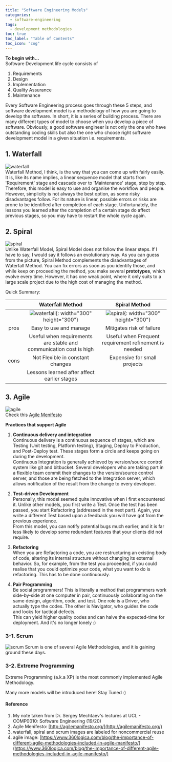 ```yaml
---
title: "Software Engineering Models"
categories:
  - software-engineering
tags:
  - development methodologies
toc: true
toc_label: "Table of Contents"
toc_icon: "cog"
---
```

**To begin with...**  
Software Development life cycle consists of
1. Requirements
2. Design
3. Implementation
4. Quality Assurance
5. Maintenance

Every Software Engineering process goes through these 5 steps, 
and software development model is a methodology of how you are going to develop the software. In short, it is a series of building process.
There are many different types of model to choose when you develop a piece of software.
Obviously, a good software engineer is not only the one who have outstanding coding skills 
but also the one who choose right software development model in a given situation i.e. requirements.


## 1. Waterfall
![waterfall](/images/sw_eng_models/waterfall.png)  
Waterfall Method, I think, is the way that you can come up with fairly easily. It is, like its name implies, a linear sequence model
that starts from 'Requirement' stage and cascade over to 'Maintenance' stage, step by step.
Therefore, this model is easy to use and organise the workflow and people.
However, simplicity is not always the best option, as some risky disadvantages follow.
For its nature is linear, possible errors or risks are prone to be identified after completion of each stage.
Unfortunately, the lessons you learned after the completion of a certain stage do affect previous stages, so you may have to restart the whole cycle again.

## 2. Spiral
![spiral](/images/sw_eng_models/spiral.png)  
Unlike Waterfall Model, Spiral Model does not follow the linear steps. If I have to say, I would say it follows an evolutionary way.
As you can guess from the picture, Spiral Method complements the disadvantages of Waterfall Method.
You can fix errors as soon as you identify those, and while keep on proceeding the method, you make several **prototypes**, which evolve every time.
However, it has one weak point, where it only suits to a large scale project due to the high cost of managing the method.  

Quick Summary:

|      |                          Waterfall Method                          |                     Spiral Method                     |
|:----:|:------------------------------------------------------------------:|:-----------------------------------------------------:|
|      | ![waterfall](/images/sw_eng_models/waterfall.png){: width="300" height="300"}   |   ![spiral](/images/sw_eng_models/spiral.png){: width="300" height="300"}  |
| pros |                       Easy to use and manage                       |                Mitigates risk of failure               |
|      | Useful when requirements are stable and communication cost is high | Useful when Frequent requirement refinement is needed |
| cons |                   Not Flexible in constant changes                 |              Expensive for small projects             |
|      |             Lessons learned after affect earlier stages            |                                                       |


## 3. Agile
![agile](/images/sw_eng_models/agile.jpg)  
Check this [Agile Menifesto](http://agilemanifesto.org/)  

**Practices that support Agile**  
1. **Continuous delivery and integration**   
Continuous delivery is a continuous sequence of stages, which are Testing (Unit testing, Platform testing), Staging, Deploy to Production, and Post-Deploy test.
These stages form a circle and keeps going on during the development.  
Continuous Integration is generally achieved by version/source control system like git and bitbucket.
Several developers who are taking part in a flexible team commit their changes to the version/source control server, 
and those are being fetched to the Integration server, which allows notification of the result from the change to every developer.

2. **Test-driven Development**  
Personally, this model seemed quite innovative when i first encountered it. Unlike other models, you first write a Test.
Once the test has been passed, you start Refactoring (addressed in the next part). 
Again, you write a different Test based upon a feedback you will have got from the previous experience.  
From this model, you can notify potential bugs much earlier, and it is far less likely to develop some redundant features that your clients did not require.

3. **Refactoring**  
When you are Refactoring a code, you are restructuring an existing body of code, altering its internal structure without changing its external behavior.
So, for example, from the test you proceeded, if you could realise that you could optimize your code, what you want to do is refactoring.
This has to be done continuously.

4. **Pair Programming**  
Be social programmers! This is literally a method that programmers work side-by-side at one computer in pair, continuously collaborating on the same design, algorithm, code, and test.
One role is a Driver, who actually type the codes. The other is Navigator, who guides the code and looks for tactical defects.  
This can yield higher quality codes and can halve the expected-time for deployment. And it's no longer lonely :)


### 3-1. Scrum
![scrum](/images/sw_eng_models/scrum.png)
Scrum is one of several Agile Methodologies, and it is gaining ground these days.

### 3-2. Extreme Programming
Extreme Programming (a.k.a XP) is the most commonly implemented Agile Methodology.




Many more models will be introduced here! Stay Tuned :)


#### Reference
1. My note taken from Dr. Sergey Mechtaev's lectures at UCL - COMP0010: Software Engineering (19/20)
2. Agile Menifesto: [http://agilemanifesto.org/](http://agilemanifesto.org/)
3. waterfall, spiral and scrum images are labeled for noncommercial reuse
4. agile image: [https://www.360logica.com/blog/the-importance-of-different-agile-methodologies-included-in-agile-manifesto/](https://www.360logica.com/blog/the-importance-of-different-agile-methodologies-included-in-agile-manifesto/)